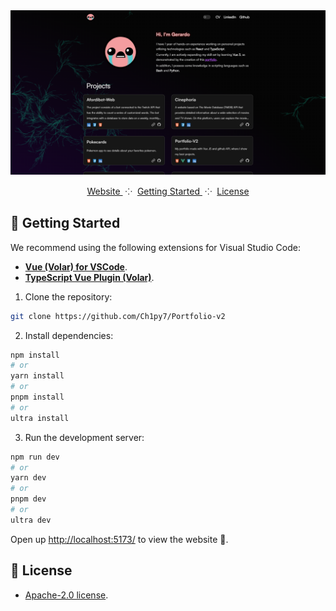 <div align="center">

<a href="https://portfolio-gerardo.vercel.app/" target="_blank">
<img src="public/images/github_readme.png" alt="Screenshot" />
</a>

</p>

<div align="center">
    <a href="https://portfolio-gerardo.vercel.app/" target="_blank">
        Website
    </a>
    <span>&nbsp;⁘&nbsp;</span>
    <a href="#-getting-started">
        Getting Started
    </a>
    <span>&nbsp;⁘&nbsp;</span>
    <a href="#-license">
        License
    </a>
</div>

</p>

</div>

## 🚀 Getting Started

We recommend using the following extensions for Visual Studio Code:

- [**Vue (Volar) for VSCode**](https://marketplace.visualstudio.com/items?itemName=Vue.volar).
- [**TypeScript Vue Plugin (Volar)**](https://marketplace.visualstudio.com/items?itemName=Vue.vscode-typescript-vue-plugin).

1. Clone the repository:

```bash
git clone https://github.com/Ch1py7/Portfolio-v2
```

2. Install dependencies:

```bash
npm install
# or
yarn install
# or
pnpm install
# or
ultra install
```

3. Run the development server:

```bash
npm run dev
# or
yarn dev
# or
pnpm dev
# or
ultra dev
```

Open up [http://localhost:5173/](http://localhost:5173/) to view the website 🚀.

## 📝 License

- [Apache-2.0 license](https://github.com/bulbsum/web/blob/main/LICENSE).

